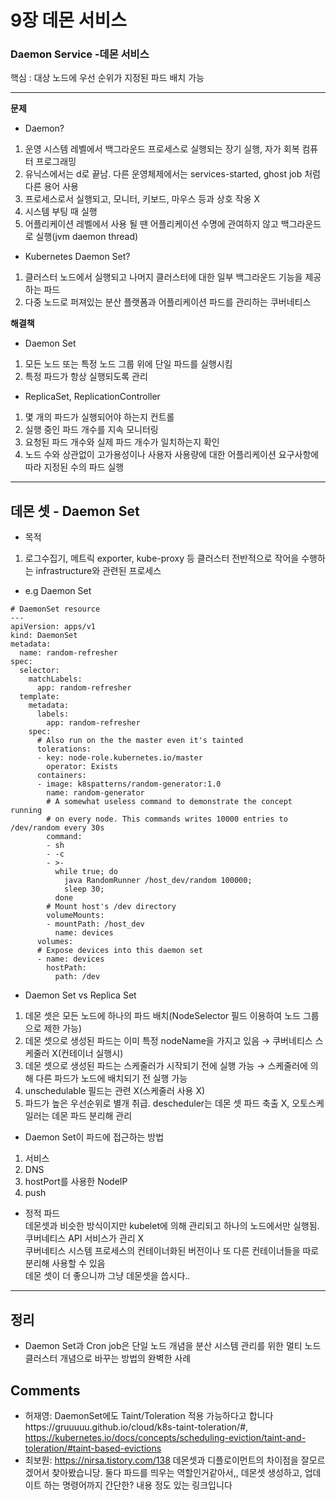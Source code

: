 # 9장 데몬 서비스   
### Daemon Service -데몬 서비스  
핵심 : 대상 노드에 우선 순위가 지정된 파드 배치 가능  

- - - -
**문제** 
* Daemon?  
1. 운영 시스템 레벨에서 백그라운드 프로세스로 실행되는 장기 실행, 자가 회복 컴퓨터 프로그래밍  
2. 유닉스에서는 d로 끝남. 다른 운영체제에서는 services-started, ghost job 처럼 다른 용어 사용  
3. 프로세스로서 실행되고, 모니터, 키보드, 마우스 등과 상호 작옹 X
4. 시스템 부팅 때 실행
5. 어플리케이션 레벨에서 사용 될 땐 어플리케이션 수명에 관여하지 않고 백그라운드로 실행(jvm daemon thread)  

* Kubernetes Daemon Set?  
1. 클러스터 노드에서 실행되고 나머지 클러스터에 대한 일부 백그라운드 기능을 제공하는 파드   
2. 다중 노드로 퍼져있는 분산 플랫폼과 어플리케이션 파드를 관리하는 쿠버네티스   


**해결책**
* Daemon Set    
1. 모든 노드 또는 특정 노드 그룹 위에 단일 파드를 실행시킴  
2. 특정 파드가 항상 실행되도록 관리   

* ReplicaSet, ReplicationController
1. 몇 개의 파드가 실행되어야 하는지 컨트롤  
2. 실행 중인 파드 개수를 지속 모니터링  
3. 요청된 파드 개수와 실제 파드 개수가 일치하는지 확인  
4. 노드 수와 상관없이 고가용성이나 사용자 사용량에 대한 어플리케이션 요구사항에 따라 지정된 수의 파드 실행  

- - - -
## 데몬 셋 - Daemon Set  
* 목적  
1. 로그수집기, 메트릭 exporter, kube-proxy 등 클러스터 전반적으로 작어을 수행하는 infrastructure와 관련된 프로세스  

* e.g Daemon Set  
```
# DaemonSet resource
---
apiVersion: apps/v1
kind: DaemonSet
metadata:
  name: random-refresher
spec:
  selector:
    matchLabels:
      app: random-refresher
  template:
    metadata:
      labels:
        app: random-refresher
    spec:
      # Also run on the the master even it's tainted
      tolerations:
      - key: node-role.kubernetes.io/master
        operator: Exists
      containers:
      - image: k8spatterns/random-generator:1.0
        name: random-generator
        # A somewhat useless command to demonstrate the concept running
        # on every node. This commands writes 10000 entries to /dev/random every 30s
        command:
        - sh
        - -c
        - >-
          while true; do
            java RandomRunner /host_dev/random 100000;
            sleep 30;
          done
        # Mount host's /dev directory
        volumeMounts:
        - mountPath: /host_dev
          name: devices
      volumes:
      # Expose devices into this daemon set
      - name: devices
        hostPath:
          path: /dev
```
* Daemon Set vs Replica Set  
1. 데몬 셋은 모든 노드에 하나의 파드 배치(NodeSelector 필드 이용하여 노드 그룹으로 제한 가능)  
2. 데몬 셋으로 생성된 파드는 이미 특정 nodeName을 가지고 있음 → 쿠버네티스 스케줄러 X(컨테이너 실행시)  
3. 데몬 셋으로 생성된 파드는 스케줄러가 시작되기 전에 실행 가능 → 스케줄러에 의해 다른 파드가 노드에 배치되기 전 실행 가능  
4. unschedulable 필드는 관련 X(스케줄러 사용 X)  
5. 파드가 높은 우선순위로 별개 취급. descheduler는 데몬 셋 파드 축출 X, 오토스케일러는 데몬 파드 분리해 관리  

* Daemon Set이 파드에 접근하는 방법  
1. 서비스
2. DNS  
3. hostPort를 사용한 NodeIP  
4. push  

* 정적 파드  
데몬셋과 비슷한 방식이지만 kubelet에 의해 관리되고 하나의 노드에서만 실행됨. 쿠버네티스 API 서비스가 관리 X  
쿠버네티스 시스템 프로세스의 컨테이너화된 버전이나 또 다른 컨테이너들을 따로 분리해 사용할 수 있음  
데몬 셋이 더 좋으니까 그냥 데몬셋을 씁시다..

- - - -
## 정리  
* Daemon Set과 Cron job은 단일 노드 개념을 분산 시스템 관리를 위한 멀티 노드 클러스터 개념으로 바꾸는 방법의 완벽한 사례


## Comments
* 허재영: DaemonSet에도 Taint/Toleration 적용 가능하다고 합니다https://gruuuuu.github.io/cloud/k8s-taint-toleration/#, https://kubernetes.io/docs/concepts/scheduling-eviction/taint-and-toleration/#taint-based-evictions
* 최보원: https://nirsa.tistory.com/138 데몬셋과 디플로이먼트의 차이점을 잘모르겠어서 찾아봤습니당. 둘다 파드를 띄우는 역할인거같아서,, 데몬셋 생성하고, 업데이트 하는 명령어까지 간단한? 내용 정도 있는 링크입니다

